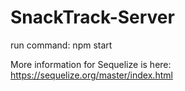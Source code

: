 # SnackTrack-Server

run command: npm start

More information for Sequelize is here: https://sequelize.org/master/index.html

